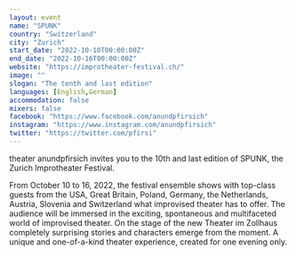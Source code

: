 ```yaml
---
layout: event
name: "SPUNK"
country: "Switzerland"
city: "Zurich"
start_date: "2022-10-10T00:00:00Z"
end_date: "2022-10-16T00:00:00Z"
website: "https://improtheater-festival.ch/"
image: ""
slogan: "The tenth and last edition"
languages: [English,German]
accommodation: false
mixers: false
facebook: "https://www.facebook.com/anundpfirsich"
instagram: "https://www.instagram.com/anundpfirsich"
twitter: "https://twitter.com/pfirsi"
---
```


theater anundpfirsich invites you to the 10th and last edition of SPUNK, the Zurich Improtheater Festival.

From October 10 to 16, 2022, the festival ensemble shows with top-class guests from the USA, Great Britain, Poland, Germany, the Netherlands, Austria, Slovenia and Switzerland what improvised theater has to offer. The audience will be immersed in the exciting, spontaneous and multifaceted world of improvised theater. On the stage of the new Theater im Zollhaus completely surprising stories and characters emerge from the moment. A unique and one-of-a-kind theater experience, created for one evening only.

